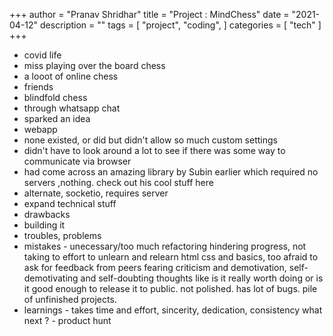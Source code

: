 +++
author = "Pranav Shridhar"
title = "Project : MindChess"
date = "2021-04-12"
description = ""
tags = [
    "project",
    "coding",
]
categories = [
    "tech"
]
+++

- covid life
- miss playing over the board chess
- a looot of online chess
- friends
- blindfold chess
- through whatsapp chat
- sparked an idea
- webapp
- none existed, or did but didn't allow so much custom settings
- didn't have to look around a lot to see if there was some way to communicate via browser
- had come across an amazing library by Subin earlier which required no servers ,nothing. check out his cool stuff here
- alternate, socketio, requires server
- expand technical stuff 
- drawbacks 
- building it
- troubles, problems
- mistakes - unecessary/too much refactoring hindering progress, not taking to effort to unlearn and relearn html css and basics, too afraid to ask for feedback from peers fearing criticism and demotivation, self-demotivating and self-doubting thoughts like is it really worth doing or is it good enough to release it to public. not polished. has lot of bugs. pile of unfinished projects. 
- learnings - takes time and effort, sincerity, dedication, consistency
what next ? - product hunt



